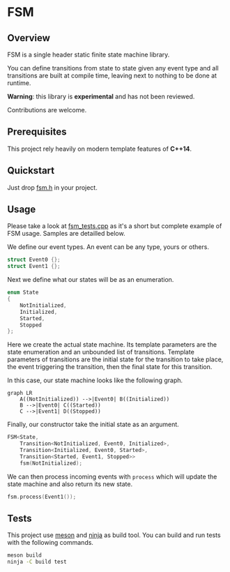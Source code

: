 # FSM

## Overview

FSM is a single header static finite state machine library.

You can define transitions from state to state given any event type and all transitions are built at compile time, leaving next to nothing to be done at runtime.

**Warning**: this library is **experimental** and has not been reviewed.

Contributions are welcome.

## Prerequisites

This project rely heavily on modern template features of **C++14**.

## Quickstart

Just drop [fsm.h](include/fsm/fsm.h) in your project.

## Usage

Please take a look at [fsm_tests.cpp](tests/fsm_tests.cpp) as it's a short but complete example of FSM usage.
Samples are detailled below.

We define our event types.
An event can be any type, yours or others.

```c++
struct Event0 {};
struct Event1 {};
```

Next we define what our states will be as an enumeration.

```c++
enum State
{
    NotInitialized,
    Initialized,
    Started,
    Stopped
};
```

Here we create the actual state machine.
Its template parameters are the state enumeration and an unbounded list of transitions.
Template parameters of transitions are the initial state for the transition to take place, the event triggering the transition, then the final state for this transition.

In this case, our state machine looks like the following graph.

```mermaid
graph LR
    A((NotInitialized)) -->|Event0| B((Initialized))
    B -->|Event0| C((Started))
    C -->|Event1| D((Stopped))
```

Finally, our constructor take the initial state as an argument.

```c++
FSM<State,
    Transition<NotInitialized, Event0, Initialized>,
    Transition<Initialized, Event0, Started>,
    Transition<Started, Event1, Stopped>>
    fsm(NotInitialized);
```

We can then process incoming events with `process` which will update the state machine and also return its new state.

```c++
fsm.process(Event1());
```

## Tests

This project use [meson](https://mesonbuild.com/) and [ninja](https://ninja-build.org/) as build tool.
You can build and run tests with the following commands.

```bash
meson build
ninja -C build test
```